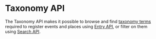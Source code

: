 # Taxonomy API

The Taxonomy API makes it possible to browse and find [taxonomy terms](terms.md) required to register events and places using [Entry API](../entry-api/introduction.md), or filter on them using [Search API](../search-api/introdution.md).